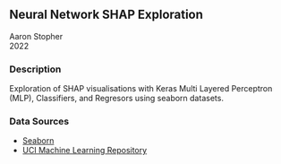 ## Neural Network SHAP Exploration
Aaron Stopher </br>
2022

### Description
Exploration of SHAP visualisations with Keras Multi Layered Perceptron (MLP), Classifiers, and Regresors using seaborn datasets. </br>

### Data Sources
* [Seaborn](https://github.com/mwaskom/seaborn-data)
* [UCI Machine Learning Repository](https://archive.ics.uci.edu/ml/datasets/bike+sharing+dataset)
